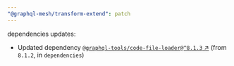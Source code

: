 ```yaml
---
"@graphql-mesh/transform-extend": patch
---
```

dependencies updates:
  - Updated dependency [`@graphql-tools/code-file-loader@^8.1.3` ↗︎](https://www.npmjs.com/package/@graphql-tools/code-file-loader/v/8.1.3) (from `8.1.2`, in `dependencies`)
